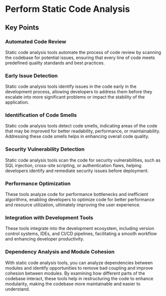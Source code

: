 # Perform Static Code Analysis

## Key Points

### Automated Code Review

Static code analysis tools automate the process of code review by scanning the codebase for potential issues, ensuring that every line of code meets predefined quality standards and best practices.

### Early Issue Detection

Static code analysis tools identify issues in the code early in the development process, allowing developers to address them before they escalate into more significant problems or impact the stability of the application.

### Identification of Code Smells

Static code analysis tools detect code smells, indicating areas of the code that may be improved for better readability, performance, or maintainability.
Addressing these code smells helps in enhancing overall code quality.

### Security Vulnerability Detection

Static code analysis tools scan the code for security vulnerabilities, such as SQL injection, cross-site scripting, or authentication flaws, helping developers identify and remediate security issues before deployment.

### Performance Optimization

These tools analyze code for performance bottlenecks and inefficient algorithms, enabling developers to optimize code for better performance and resource utilization, ultimately improving the user experience.

### Integration with Development Tools

These tools integrate into the development ecosystem, including version control systems, IDEs, and CI/CD pipelines, facilitating a smooth workflow and enhancing developer productivity.

### Dependency Analysis and Module Cohesion

With static code analysis tools, you can analyze dependencies between modules and identify opportunities to remove bad coupling and improve cohesion between modules. By examining how different parts of the codebase interact, these tools help in restructuring the code to enhance modularity, making the codebase more maintainable and easier to understand.